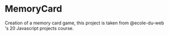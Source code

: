 # MemoryCard

Creation of a memory card game, this project is taken from @ecole-du-web 's 20 Javascript projects course.
